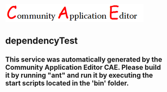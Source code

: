 ![CAE](https://github.com/cae-development/microservice-dependencyTest/blob/master/img/logo.png)  

dependencyTest
===================


This service was automatically generated by the Community Application Editor CAE. Please build it by running "ant" and run it by executing the start scripts located in the 'bin' folder.
---------------
